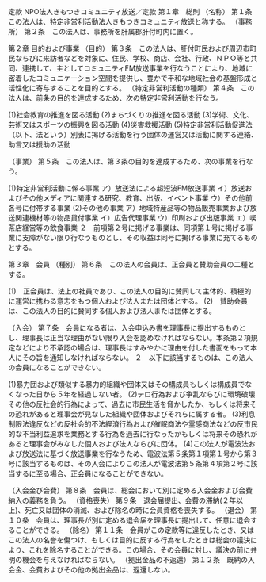 定款
NPO法人きもつきコミュニティ放送／定款
第１章　総則
（名称）
第１条　 この法人は、特定非営利活動法人きもつきコミュニティ放送と称する。
（事務所）
第２条　この法人は、事務所を肝属郡肝付町内に置く。

第２章 目的および事業
（目的）
第３条　この法人は、肝付町民および周辺市町民ならびに来訪者などを対象に、住民、学校、商店、会社、行政、ＮＰＯ等と共同、連携して、主としてコミュニティFM放送事業を行なうことにより、地域に密着したコミュニケーション空間を提供し、豊かで平和な地域社会の基盤形成と活性化に寄与することを目的とする。
（特定非営利活動の種類）
第４条　この法人は、前条の目的を達成するため、次の特定非営利活動を行なう。

(1)社会教育の推進を図る活動
(2)まちづくりの推進を図る活動
(3)学術、文化、芸術又はスポーツの振興を図る活動
(4)災害救援活動
(5)特定非営利活動促進法（以下、法という）別表に掲げる活動を行う団体の運営又は活動に関する連絡、助言又は援助の活動

（事業）
第５条　この法人は、第３条の目的を達成するため、次の事業を行なう。

(1)特定非営利活動に係る事業
ア）放送法による超短波FM放送事業
イ）放送およびその他メディアに関連する研究、教育、出版、イベント事業
ウ）その他前各号に付帯する事業
(2)その他の事業
ア）地域特産品等の物品販売事業および放送関連機材等の物品貸付事業
イ）広告代理事業
ウ）印刷および出版事業
エ）喫茶店経営等の飲食事業
２　前項第２号に掲げる事業は、同項第１号に掲げる事業に支障がない限り行なうものとし、その収益は同号に掲げる事業に充てるものとする。

第３章　会員
（種別）
第６条　この法人の会員は、正会員と賛助会員の二種とする。

(1)　正会員は、法上の社員であり、この法人の目的に賛同して主体的、積極的に運営に携わる意志をもつ個人および法人または団体とする。
(2)　賛助会員は、この法人の目的に賛同する個人および法人または団体とする。

（入会）
第７条　会員になる者は、入会申込み書を理事長に提出するものとし、理事長は正当な理由がない限り入会を認めなければならない。本条第２項規定などにより不承認の場合は、理事長はすみやかに理由を付した書面をもって本人にその旨を通知しなければならない。
２　以下に該当するものは、この法人の会員になることができない。

(1)暴力団および類似する暴力的組織や団体又はその構成員もしくは構成員でなくなった日から５年を経過しない者。
(2)テロ行為および争乱ならびに環境破壊その他の反社会的行為によって、過去に市民生活を脅かしたか、もしくは将来その恐れがあると理事会が見なした組織や団体およびそれらに属する者。
(3)利息制限法違反などの反社会的不法経済行為および催眠商法や霊感商法などの反市民的な不当利益追求を業務とする行為を過去に行なったかもしくは将来その恐れがあると理事会がみなした個人および法人ならびに団体。
(4)この法人が電波法および放送法に基づく放送事業を行なうため、電波法第５条第１項第１号から第３号に該当するものは、その入会によりこの法人が電波法第５条第４項第２号に該当するに至る場合、正会員になることができない。

（入会金び会費）
第８条　会員は、総会において別に定める入会金および会費納入の義務を負う。
（資格喪失）
第９条　退会届提出、会費の滞納(２年以上)、死亡又は団体の消滅、および除名の時に会員資格を喪失する。
（退会）
第１０条　会員は、理事長が別に定める退会届を理事長に提出して、任意に退会することができる。
（除名）
第１１条　会員がこの定款等に違反したとき、又はこの法人の名誉を傷つけ、もしくは目的に反する行為をしたときは総会の議決により、これを除名することができる。この場合、その会員に対し、議決の前に弁明の機会を与えなければならない。
（拠出金品の不返還）
第１２条　既納の入会金、会費およびその他の拠出金品は、返還しない。
